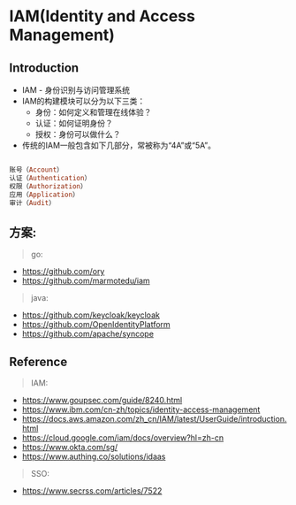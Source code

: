 # IAM(Identity and Access Management)

## Introduction

- IAM - 身份识别与访问管理系统
- IAM的构建模块可以分为以下三类：
    - 身份：如何定义和管理在线体验？
    - 认证：如何证明身份？
    - 授权：身份可以做什么？
- 传统的IAM一般包含如下几部分，常被称为“4A”或“5A”。

```ruby

账号（Account）
认证（Authentication）
权限（Authorization）
应用（Application）
审计（Audit）

```

## 方案:

> go:

- https://github.com/ory
- https://github.com/marmotedu/iam

> java:

- https://github.com/keycloak/keycloak
- https://github.com/OpenIdentityPlatform
- https://github.com/apache/syncope

## Reference

> IAM:

- https://www.goupsec.com/guide/8240.html
- https://www.ibm.com/cn-zh/topics/identity-access-management
- https://docs.aws.amazon.com/zh_cn/IAM/latest/UserGuide/introduction.html
- https://cloud.google.com/iam/docs/overview?hl=zh-cn
- https://www.okta.com/sg/
- https://www.authing.co/solutions/idaas

> SSO:

- https://www.secrss.com/articles/7522